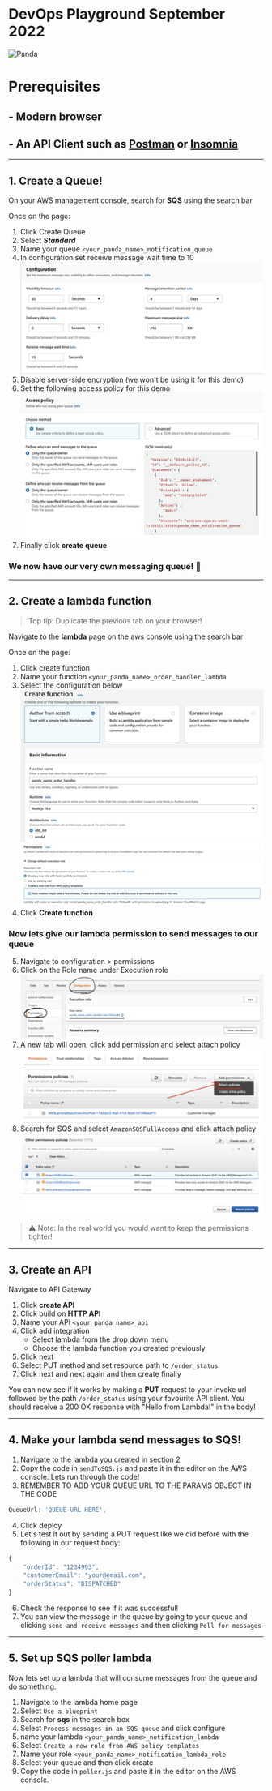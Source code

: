 # DevOps Playground September 2022

![Panda](https://ecsddopg.wpengine.com/wp-content/uploads/2019/01/181212-Stickers-final-A-600x600.png)

# Prerequisites

## - Modern browser

## - An API Client such as [Postman](https://www.postman.com/downloads/) or [Insomnia](https://insomnia.rest/download)

---

## 1. Create a Queue!

On your AWS management console, search for **SQS** using the search bar

Once on the page:

1. Click Create Queue
2. Select **_Standard_**
3. Name your queue `<your_panda_name>_notification_queue`
4. In configuration set receive message wait time to 10
   ![SQS configuration](./screenshots/sqs_1.png)
5. Disable server-side encryption (we won't be using it for this demo)
6. Set the following access policy for this demo
   ![SQS access policy](./screenshots/sqs_2.png)
7. Finally click **create queue**

### We now have our very own messaging queue! :tada:

---

## <a name="abcd"></a> 2. Create a lambda function

> Top tip: Duplicate the previous tab on your browser!

Navigate to the **lambda** page on the aws console using the search bar

Once on the page:

1. Click create function
2. Name your function `<your_panda_name>_order_handler_lambda`
3. Select the configuration below
   ![lambda configuration](./screenshots//lambda_1/lambda_1.png)
   ![lambda permission1](./screenshots/lambda_1/lambda_2.png)
4. Click **Create function**

### Now lets give our lambda permission to send messages to our queue

5. Navigate to configuration > permissions
6. Click on the Role name under Execution role
   ![lambda permission2](./screenshots/lambda_1/lambda_3.png)
7. A new tab will open, click add permission and select attach policy
   ![lambda permission3](./screenshots/lambda_1/lambda_4.png)
8. Search for SQS and select `AmazonSQSFullAccess` and click attach policy
   ![lambda permission4](./screenshots/lambda_1/lambda_5.png)

> :warning: Note: In the real world you would want to keep the permissions tighter!

---

## 3. Create an API

Navigate to API Gateway

1. Click **create API**
2. Click build on **HTTP API**
3. Name your API `<your_panda_name>_api`
4. Click add integration
   - Select lambda from the drop down menu
   - Choose the lambda function you created previously
5. Click next
6. Select PUT method and set resource path to `/order_status`
7. Click next and next again and then create finally

You can now see if it works by making a **PUT** request to your invoke url followed by the path `/order_status` using your favourite API client. You should receive a 200 OK response with "Hello from Lambda!" in the body!

---

## 4. Make your lambda send messages to SQS!

1. Navigate to the lambda you created in [section 2](#abcd)
2. Copy the code in `sendToSQS.js` and paste it in the editor on the AWS console. Lets run through the code!
3. REMEMBER TO ADD YOUR QUEUE URL TO THE PARAMS OBJECT IN THE CODE

```js
QueueUrl: 'QUEUE URL HERE',
```

4. Click deploy
5. Let's test it out by sending a PUT request like we did before with the following in our request body:

```js
{
	"orderId": "1234993",
	"customerEmail": "your@email.com",
	"orderStatus": "DISPATCHED"
}
```

6. Check the response to see if it was successful!
7. You can view the message in the queue by going to your queue and clicking `send and receive messages` and then clicking `Poll for messages`

---

## 5. Set up SQS poller lambda

Now lets set up a lambda that will consume messages from the queue and do something.

1. Navigate to the lambda home page
2. Select `Use a blueprint`
3. Search for **sqs** in the search box
4. Select `Process messages in an SQS queue` and click configure
5. name your lambda `<your_panda_name>_notification_lambda`
6. Select `Create a new role from AWS policy templates`
7. Name your role `<your_panda_name>_notification_lambda_role`
8. Select your queue and then click create
9. Copy the code in `poller.js` and paste it in the editor on the AWS console.
